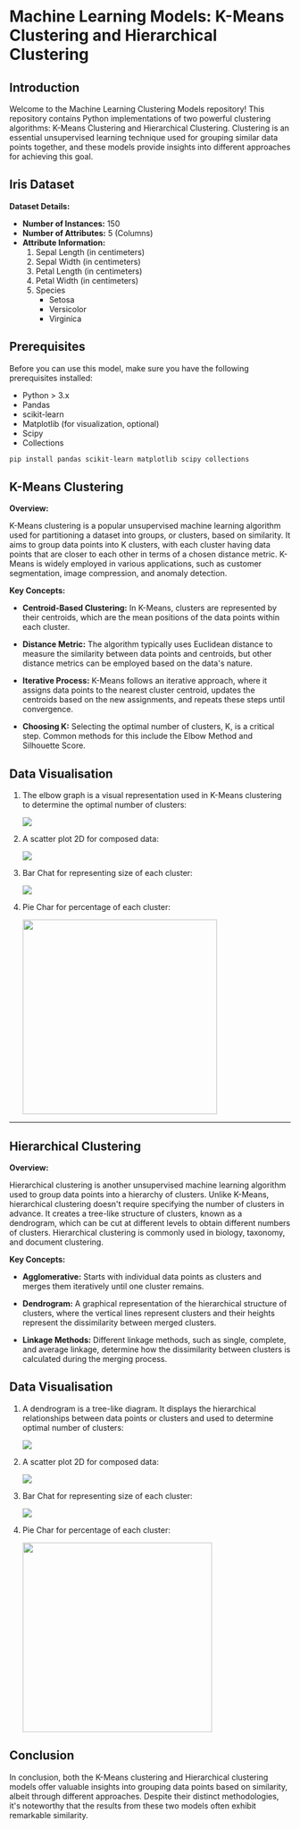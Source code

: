 # Machine Learning Models: K-Means Clustering and Hierarchical Clustering

## Introduction

Welcome to the Machine Learning Clustering Models repository! This repository contains Python implementations of two powerful clustering algorithms: K-Means Clustering and Hierarchical Clustering. Clustering is an essential unsupervised learning technique used for grouping similar data points together, and these models provide insights into different approaches for achieving this goal.

## Iris Dataset

**Dataset Details:**

- **Number of Instances:** 150
- **Number of Attributes:** 5 (Columns)
- **Attribute Information:**
  1. Sepal Length (in centimeters)
  2. Sepal Width (in centimeters)
  3. Petal Length (in centimeters)
  4. Petal Width (in centimeters)
  5. Species
     - Setosa
     - Versicolor
     - Virginica

## Prerequisites

Before you can use this model, make sure you have the following prerequisites installed:

- Python > 3.x
- Pandas
- scikit-learn
- Matplotlib (for visualization, optional)
- Scipy
- Collections

```bash
pip install pandas scikit-learn matplotlib scipy collections
```

## K-Means Clustering

**Overview:**

K-Means clustering is a popular unsupervised machine learning algorithm used for partitioning a dataset into groups, or clusters, based on similarity. It aims to group data points into K clusters, with each cluster having data points that are closer to each other in terms of a chosen distance metric. K-Means is widely employed in various applications, such as customer segmentation, image compression, and anomaly detection.

**Key Concepts:**

- **Centroid-Based Clustering:** In K-Means, clusters are represented by their centroids, which are the mean positions of the data points within each cluster.

- **Distance Metric:** The algorithm typically uses Euclidean distance to measure the similarity between data points and centroids, but other distance metrics can be employed based on the data's nature.

- **Iterative Process:** K-Means follows an iterative approach, where it assigns data points to the nearest cluster centroid, updates the centroids based on the new assignments, and repeats these steps until convergence.

- **Choosing K:** Selecting the optimal number of clusters, K, is a critical step. Common methods for this include the Elbow Method and Silhouette Score. 

## Data Visualisation

1. The elbow graph is a visual representation used in K-Means clustering to determine the optimal number of clusters:
   
   ![](/home/mahmoud/Documents/Career/internship/The%20Sparks%20Foundation/Iris-Clusters/img/elbow%20graph%20kmeans.png)

2. A scatter plot 2D for composed data:
   
   ![](/home/mahmoud/Documents/Career/internship/The%20Sparks%20Foundation/Iris-Clusters/img/scatter%20kmeans.png)

3. Bar Chat for representing size of each cluster:
   
   ![](/home/mahmoud/Documents/Career/internship/The%20Sparks%20Foundation/Iris-Clusters/img/bar%20kmeans.png)

4. Pie Char for percentage of each cluster:
   
   <img title="" src="file:///home/mahmoud/Documents/Career/internship/The%20Sparks%20Foundation/Iris-Clusters/img/pie%20kmeans.png" alt="" width="348">

---

## Hierarchical Clustering

**Overview:**

Hierarchical clustering is another unsupervised machine learning algorithm used to group data points into a hierarchy of clusters. Unlike K-Means, hierarchical clustering doesn't require specifying the number of clusters in advance. It creates a tree-like structure of clusters, known as a dendrogram, which can be cut at different levels to obtain different numbers of clusters. Hierarchical clustering is commonly used in biology, taxonomy, and document clustering.

**Key Concepts:**

- **Agglomerative:** Starts with individual data points as clusters and merges them iteratively until one cluster remains.

- **Dendrogram:** A graphical representation of the hierarchical structure of clusters, where the vertical lines represent clusters and their heights represent the dissimilarity between merged clusters.

- **Linkage Methods:** Different linkage methods, such as single, complete, and average linkage, determine how the dissimilarity between clusters is calculated during the merging process.

## Data Visualisation

1. A dendrogram is a tree-like diagram. It displays the hierarchical relationships between data points or clusters and used to determine optimal number of clusters:
   
   ![](/home/mahmoud/Documents/Career/internship/The%20Sparks%20Foundation/Iris-Clusters/img/Dendrogram%20hc.png)

2. A scatter plot 2D for composed data:
   
   ![](/home/mahmoud/Documents/Career/internship/The%20Sparks%20Foundation/Iris-Clusters/img/scatter%20hc.png)

3. Bar Chat for representing size of each cluster:
   
   ![](/home/mahmoud/Documents/Career/internship/The%20Sparks%20Foundation/Iris-Clusters/img/bar%20hc.png)

4. Pie Char for percentage of each cluster:
   
   <img title="" src="file:///home/mahmoud/Documents/Career/internship/The%20Sparks%20Foundation/Iris-Clusters/img/pie%20hc.png" alt="" width="339">

## Conclusion

In conclusion, both the K-Means clustering and Hierarchical clustering models offer valuable insights into grouping data points based on similarity, albeit through different approaches. Despite their distinct methodologies, it's noteworthy that the results from these two models often exhibit remarkable similarity.